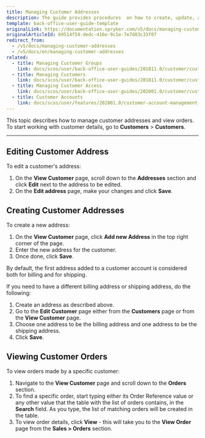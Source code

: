 ```yaml
---
title: Managing Customer Addresses
description: The guide provides procedures  on how to create, update, and view customer addresses in the Back Office
template: back-office-user-guide-template
originalLink: https://documentation.spryker.com/v5/docs/managing-customer-addresses
originalArticleId: 69514f54-dedc-416e-9c1e-7e7d03c33f07
redirect_from:
  - /v5/docs/managing-customer-addresses
  - /v5/docs/en/managing-customer-addresses
related:
  - title: Managing Customer Groups
    link: docs/scos/user/back-office-user-guides/201811.0/customer/customers-customer-access-customer-groups/managing-customer-groups.html
  - title: Managing Customers
    link: docs/scos/user/back-office-user-guides/201811.0/customer/customers-customer-access-customer-groups/managing-customers.html
  - title: Managing Customer Access
    link: docs/scos/user/back-office-user-guides/202001.0/customer/customers-customer-access-customer-groups/managing-customer-access.html
  - title: Customer Accounts
    link: docs/scos/user/features/202001.0/customer-account-management-feature-overview/customer-account-management-feature-overview.html
---
```


This topic describes how to manage customer addresses and view orders.
To start working with customer details, go to **Customers** > **Customers**.
***
## Editing Customer Address
To edit a customer's address:
1. On the **View Customer** page, scroll down to the **Addresses** section and click **Edit** next to the address to be edited.
2. On the **Edit address** page, make your changes and click **Save**.

## Creating Customer Addresses
To create a new address:
1. On the **View Customer** page, click **Add new Address** in the top right corner of the page.
2. Enter the new address for the customer.
3. Once done, click **Save**.

By default, the first address added to a customer account is considered both for billing and for shipping.

If you need to have a different billing address or shipping address, do the following:
1. Create an address as described above.
2. Go to the **Edit Customer** page either from the **Customers** page or from the **View Customer** page.
3. Choose one address to be the billing address and one address to be the shipping address.
4. Click **Save**.

## Viewing Customer Orders
To view orders made by a specific customer:
1. Navigate to the **View Customer** page and scroll down to the **Orders** section.
2. To find a specific order, start typing either its Order Reference value or any other value that the table with the list of orders contains, in the **Search** field. As you type, the list of matching orders will be created in the table.
3. To view order details, click **View** - this will take you to the **View Order** page from the **Sales > Orders** section.
